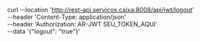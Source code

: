 curl --location 'http://rest-api.servicos.caixa:8008/api/jwt/logout' \
  --header 'Content-Type: application/json' \
  --header 'Authorization: AR-JWT SEU_TOKEN_AQUI' \
  --data '{"logout": "true"}'
